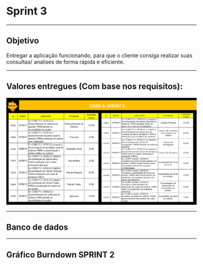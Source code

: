 # Sprint 3

-----------------------------------------------------------------------------------------------------------------------------------------------

## Objetivo

Entregar a aplicação funcionando, para que o cliente consiga  realizar suas consultas/ analises de forma    rápida e eficiente.

-----------------------------------------------------------------------------------------------------------------------------------------------

## Valores entregues (Com base nos requisitos):

![CARD3](https://github.com/Leo0256/Equipe_Lider-Projeto_GSW/blob/main/Arquivos/Fotos%20e%20Documentos/CARD3.jpg)

-----------------------------------------------------------------------------------------------------------------------------------------------
## Banco de dados



-----------------------------------------------------------------------------------------------------------------------------------------------

## Gráfico Burndown SPRINT 2


